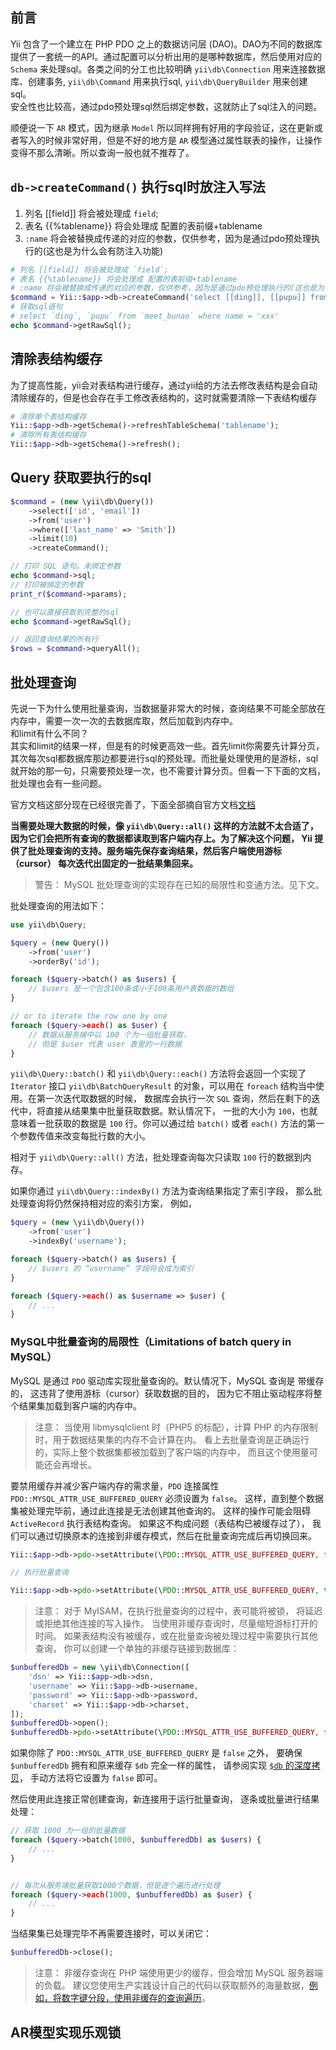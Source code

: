 
## 前言  
Yii 包含了一个建立在 PHP PDO 之上的数据访问层 (DAO)。DAO为不同的数据库提供了一套统一的API。通过配置可以分析出用的是哪种数据库，然后使用对应的 `Schema` 来处理sql。各类之间的分工也比较明确 `yii\db\Connection` 用来连接数据库、创建事务, `yii\db\Command` 用来执行sql, `yii\db\QueryBuilder` 用来创建sql。  
安全性也比较高，通过pdo预处理sql然后绑定参数，这就防止了sql注入的问题。

顺便说一下 `AR` 模式，因为继承 `Model` 所以同样拥有好用的字段验证，这在更新或者写入的时候非常好用，但是不好的地方是 `AR` 模型通过属性联表的操作，让操作变得不那么清晰。所以查询一般也就不推荐了。  


## `db->createCommand()` 执行sql时放注入写法   
1. 列名 [[field]] 将会被处理成 `field`;
2. 表名 {{%tablename}} 将会处理成 配置的表前缀+tablename
3. `:name` 将会被替换成传递的对应的参数，仅供参考，因为是通过pdo预处理执行的(这也是为什么会有防注入功能)
```php
# 列名 [[field]] 将会被处理成 `field`;
# 表名 {{%tablename}} 将会处理成 配置的表前缀+tablename
# :name 将会被替换成传递的对应的参数，仅供参考，因为是通过pdo预处理执行的(这也是为什么会有防注入功能)
$command = Yii::$app->db->createCommand('select [[ding]], [[pupu]] from {{%bunao}} where name = :name', [':name' => 'xxx']);
# 获取sql语句  
# select `ding`, `pupu` from `meet_bunao` where name = 'xxx'
echo $command->getRawSql();
```
## 清除表结构缓存
为了提高性能，yii会对表结构进行缓存，通过yii给的方法去修改表结构是会自动清除缓存的，但是也会存在手工修改表结构的，这时就需要清除一下表结构缓存  
```php
# 清除单个表结构缓存  
Yii::$app->db->getSchema()->refreshTableSchema('tablename');
# 清除所有表结构缓存  
Yii::$app->db->getSchema()->refresh();
```

## Query 获取要执行的sql  
```php
$command = (new \yii\db\Query())
    ->select(['id', 'email'])
    ->from('user')
    ->where(['last_name' => 'Smith'])
    ->limit(10)
    ->createCommand();

// 打印 SQL 语句，未绑定参数
echo $command->sql;
// 打印被绑定的参数
print_r($command->params);

// 也可以直接获取到完整的sql  
echo $command->getRawSql();

// 返回查询结果的所有行
$rows = $command->queryAll();
```

## 批处理查询  
先说一下为什么使用批量查询，当数据量非常大的时候，查询结果不可能全部放在内存中，需要一次一次的去数据库取，然后加载到内存中。  
和limit有什么不同？  
其实和limit的结果一样，但是有的时候更高效一些。首先limit你需要先计算分页，其次每次sql都数据库那边都要进行sql的预处理。而批量处理使用的是游标，sql就开始的那一句，只需要预处理一次，也不需要计算分页。但看一下下面的文档，批处理也会有一些问题。

官方文档这部分现在已经很完善了，下面全部摘自官方文档[文档](https://www.yiichina.com/doc/guide/2.0/db-query-builder)  

**当需要处理大数据的时候，像 `yii\db\Query::all()` 这样的方法就不太合适了， 因为它们会把所有查询的数据都读取到客户端内存上。为了解决这个问题， Yii 提供了批处理查询的支持。服务端先保存查询结果，然后客户端使用游标（cursor） 每次迭代出固定的一批结果集回来。**

> 警告： MySQL 批处理查询的实现存在已知的局限性和变通方法。见下文。

批处理查询的用法如下：
```php
use yii\db\Query;

$query = (new Query())
    ->from('user')
    ->orderBy('id');

foreach ($query->batch() as $users) {
    // $users 是一个包含100条或小于100条用户表数据的数组
}

// or to iterate the row one by one
foreach ($query->each() as $user) {
    // 数据从服务端中以 100 个为一组批量获取，
    // 但是 $user 代表 user 表里的一行数据
}
```
`yii\db\Query::batch()` 和 `yii\db\Query::each()` 方法将会返回一个实现了`Iterator` 接口 `yii\db\BatchQueryResult` 的对象，可以用在 `foreach` 结构当中使用。在第一次迭代取数据的时候， 数据库会执行一次 `SQL` 查询，然后在剩下的迭代中，将直接从结果集中批量获取数据。默认情况下， 一批的大小为 `100`，也就意味着一批获取的数据是 `100` 行。你可以通过给 `batch()` 或者 `each()` 方法的第一个参数传值来改变每批行数的大小。

相对于 `yii\db\Query::all()` 方法，批处理查询每次只读取 `100` 行的数据到内存。

如果你通过 `yii\db\Query::indexBy()` 方法为查询结果指定了索引字段， 那么批处理查询将仍然保持相对应的索引方案， 例如，
```php
$query = (new \yii\db\Query())
    ->from('user')
    ->indexBy('username');

foreach ($query->batch() as $users) {
    // $users 的 “username” 字段将会成为索引
}

foreach ($query->each() as $username => $user) {
    // ...
}
```
### MySQL中批量查询的局限性（Limitations of batch query in MySQL）
MySQL 是通过 `PDO` 驱动库实现批量查询的。默认情况下，MySQL 查询是 带缓存的， 这违背了使用游标（cursor）获取数据的目的， 因为它不阻止驱动程序将整个结果集加载到客户端的内存中。

> 注意： 当使用 libmysqlclient 时（PHP5 的标配），计算 PHP 的内存限制时，用于数据结果集的内存不会计算在内。 看上去批量查询是正确运行的，实际上整个数据集都被加载到了客户端的内存中， 而且这个使用量可能还会再增长。  

要禁用缓存并减少客户端内存的需求量，`PDO` 连接属性 `PDO::MYSQL_ATTR_USE_BUFFERED_QUERY` 必须设置为 `false`。 这样，直到整个数据集被处理完毕前，通过此连接是无法创建其他查询的。 这样的操作可能会阻碍 `ActiveRecord` 执行表结构查询。 如果这不构成问题（表结构已被缓存过了）， 我们可以通过切换原本的连接到非缓存模式，然后在批量查询完成后再切换回来。
```php
Yii::$app->db->pdo->setAttribute(\PDO::MYSQL_ATTR_USE_BUFFERED_QUERY, false);

// 执行批量查询

Yii::$app->db->pdo->setAttribute(\PDO::MYSQL_ATTR_USE_BUFFERED_QUERY, true);
```
> 注意： 对于 MyISAM，在执行批量查询的过程中，表可能将被锁， 将延迟或拒绝其他连接的写入操作。 当使用非缓存查询时，尽量缩短游标打开的时间。
如果表结构没有被缓存，或在批量查询被处理过程中需要执行其他查询， 你可以创建一个单独的非缓存链接到数据库：  

```php
$unbufferedDb = new \yii\db\Connection([
    'dsn' => Yii::$app->db->dsn,
    'username' => Yii::$app->db->username,
    'password' => Yii::$app->db->password,
    'charset' => Yii::$app->db->charset,
]);
$unbufferedDb->open();
$unbufferedDb->pdo->setAttribute(\PDO::MYSQL_ATTR_USE_BUFFERED_QUERY, false);
```
如果你除了 `PDO::MYSQL_ATTR_USE_BUFFERED_QUERY` 是 `false` 之外， 要确保 `$unbufferedDb` 拥有和原来缓存 `$db` 完全一样的属性， 请参阅实现 [`$db` 的深度拷贝](https://github.com/yiisoft/yii2/issues/8420#issuecomment-301423833)， 手动方法将它设置为 `false` 即可。

然后使用此连接正常创建查询，新连接用于运行批量查询， 逐条或批量进行结果处理：
```php
// 获取 1000 为一组的批量数据
foreach ($query->batch(1000, $unbufferedDb) as $users) {
    // ...
}


// 每次从服务端批量获取1000个数据，但是逐个遍历进行处理
foreach ($query->each(1000, $unbufferedDb) as $user) {
    // ...
}
```
当结果集已处理完毕不再需要连接时，可以关闭它：
```php
$unbufferedDb->close();
```
> 注意： 非缓存查询在 PHP 端使用更少的缓存，但会增加 MySQL 服务器端的负载。 建议您使用生产实践设计自己的代码以获取额外的海量数据，[例如，将数字键分段，使用非缓存的查询遍历](https://github.com/yiisoft/yii2/issues/8420#issuecomment-296109257)。  


## AR模型实现乐观锁  
